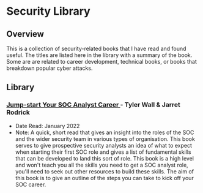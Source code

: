 # Security Library

## Overview

This is a collection of security-related books that I have read and found useful. The titles are listed here in the library with a summary of the book. Some are are related to career development, technical books, or books that breakdown popular cyber attacks.

## Library

### [Jump-start Your SOC Analyst Career ](https://www.amazon.co.uk/Jump-start-Your-Analyst-Career-Cybersecurity/dp/1484269039)- Tyler Wall & Jarret Rodrick

* Date Read: January 2022
* Note: A quick, short read that gives an insight into the roles of the SOC and the wider security team in various types of organisation. This book serves to give prospective security analysts an idea of what to expect when starting their first SOC role and gives a list of fundamental skills that can be developed to land this sort of role. This book is a high level and won't teach you all the skills you need to get a SOC analyst role, you'll need to seek out other resources to build these skills. The aim of this book is to give an outline of the steps you can take to kick off your SOC career.

